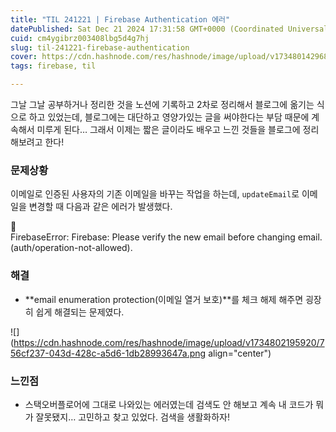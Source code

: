 ```yaml
---
title: "TIL 241221 | Firebase Authentication 에러"
datePublished: Sat Dec 21 2024 17:31:58 GMT+0000 (Coordinated Universal Time)
cuid: cm4ygibrz003408lbg5d4g7hj
slug: til-241221-firebase-authentication
cover: https://cdn.hashnode.com/res/hashnode/image/upload/v1734801429689/f031bb3d-b2e8-4737-94c9-6f2e40010114.jpeg
tags: firebase, til

---
```


그날 그날 공부하거나 정리한 것을 노션에 기록하고 2차로 정리해서 블로그에 옮기는 식으로 하고 있었는데, 블로그에는 대단하고 영양가있는 글을 써야한다는 부담 때문에 계속해서 미루게 된다… 그래서 이제는 짧은 글이라도 배우고 느낀 것들을 블로그에 정리해보려고 한다!

### **문제상황**

이메일로 인증된 사용자의 기존 이메일을 바꾸는 작업을 하는데, `updateEmail`로 이메일을 변경할 때 다음과 같은 에러가 발생했다.

<div data-node-type="callout">
<div data-node-type="callout-emoji">🚨</div>
<div data-node-type="callout-text">FirebaseError: Firebase: Please verify the new email before changing email. (auth/operation-not-allowed).</div>
</div>

### **해결**

* \*\*email enumeration protection(이메일 열거 보호)\*\*를 체크 해제 해주면 굉장히 쉽게 해결되는 문제였다.
    

![](https://cdn.hashnode.com/res/hashnode/image/upload/v1734802195920/756cf237-043d-428c-a5d6-1db28993647a.png align="center")

### **느낀점**

* 스택오버플로어에 그대로 나와있는 에러였는데 검색도 안 해보고 계속 내 코드가 뭐가 잘못됐지… 고민하고 찾고 있었다. 검색을 생활화하자!
    

ㅤ